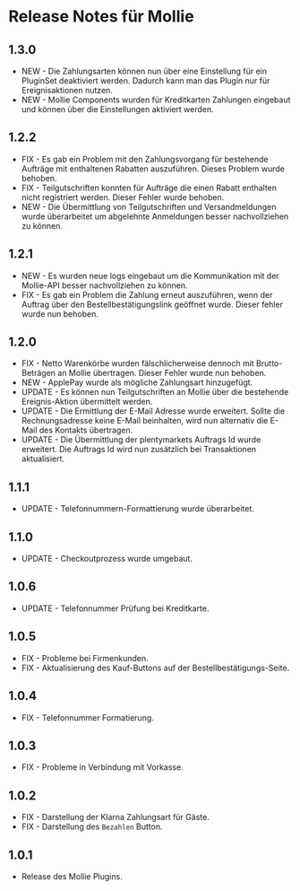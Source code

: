 # Release Notes für Mollie

## 1.3.0

- NEW - Die Zahlungsarten können nun über eine Einstellung für ein PluginSet deaktiviert werden. Dadurch kann man das Plugin nur für Ereignisaktionen nutzen.
- NEW - Mollie Components wurden für Kreditkarten Zahlungen eingebaut und können über die Einstellungen aktiviert werden.


## 1.2.2

- FIX - Es gab ein Problem mit den Zahlungsvorgang für bestehende Aufträge mit enthaltenen Rabatten auszuführen. Dieses Problem wurde behoben.
- FIX - Teilgutschriften konnten für Aufträge die einen Rabatt enthalten nicht registriert werden. Dieser Fehler wurde behoben.
- NEW - Die Übermittlung von Teilgutschriften und Versandmeldungen wurde überarbeitet um abgelehnte Anmeldungen besser nachvollziehen zu können.


## 1.2.1

- NEW - Es wurden neue logs eingebaut um die Kommunikation mit der Mollie-API besser nachvollziehen zu können.
- FIX - Es gab ein Problem die Zahlung erneut auszuführen, wenn der Auftrag über den Bestellbestätigungslink geöffnet wurde. Dieser fehler wurde nun behoben.

## 1.2.0

- FIX - Netto Warenkörbe wurden fälschlicherweise dennoch mit Brutto-Beträgen an Mollie übertragen. Dieser Fehler wurde nun behoben.
- NEW - ApplePay wurde als mögliche Zahlungsart hinzugefügt.
- UPDATE - Es können nun Teilgutschriften an Mollie über die bestehende Ereignis-Aktion übermittelt werden.
- UPDATE - Die Ermittlung der E-Mail Adresse wurde erweitert. Sollte die Rechnungsadresse keine E-Mail beinhalten, wird nun alternativ die E-Mail
des Kontakts übertragen.
- UPDATE - Die Übermittlung der plentymarkets Auftrags Id wurde erweitert. Die Auftrags Id wird nun zusätzlich bei Transaktionen aktualisiert.

## 1.1.1

- UPDATE - Telefonnummern-Formattierung wurde überarbeitet.

## 1.1.0

- UPDATE - Checkoutprozess wurde umgebaut.

## 1.0.6

- UPDATE - Telefonnummer Prüfung bei Kreditkarte.

## 1.0.5

- FIX - Probleme bei Firmenkunden.
- FIX - Aktualisierung des Kauf-Buttons auf der Bestellbestätigungs-Seite.

## 1.0.4

- FIX - Telefonnummer Formatierung.

## 1.0.3

- FIX - Probleme in Verbindung mit Vorkasse.

## 1.0.2

- FIX - Darstellung der Klarna Zahlungsart für Gäste.
- FIX - Darstellung des `Bezahlen` Button.

## 1.0.1

- Release des Mollie Plugins.